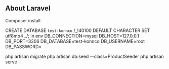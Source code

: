 ## About Laravel

Composer install

CREATE DATABASE `test-konnco` /_!40100 DEFAULT CHARACTER SET utf8mb4 _/;
in env
DB_CONNECTION=mysql
DB_HOST=127.0.0.1
DB_PORT=3306
DB_DATABASE=test-konnco
DB_USERNAME=root
DB_PASSWORD=

php artisan migrate
php artisan db:seed --class=ProductSeeder
php artisan serve

